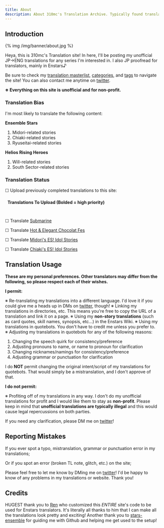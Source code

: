 ```yaml
---
title: About
description: About 310mc's Translation Archive. Typically found translating Enstars and Helios content.
---
```

<style>
@import url('https://fonts.googleapis.com/icon?family=Material+Icons+Round');
.tab-content {
    display: none;
    padding: 10px;
}
.tab-header {
    background: rgba(var(--storyColor-rgb), 0.1);
    font-weight: 700;
    border-radius: 5px;
    cursor: pointer;
    padding: 8px;
    display: flex;
    justify-content: space-between;
}
.tab-header:first-child:after {
    content: '\e5cf';
    display: inline-block;
    font-family: 'Material Icons Round';
    font-size: 1.5em;
    line-height: 1;
    transition: transform 0.4s ease;
}
.tab-header__open:first-child:after, .chapter-area>.mini-talk__open:after {
    transform: rotate(180deg);
}
</style>
## Introduction
{% img /img/banner/about.jpg %}

Heya, this is 310mc's Translation site! In here, I'll be posting my unofficial JP→ENG translations for any series I'm interested in. I also JP proofread for translators, mainly in Enstars♪

Be sure to check my [translation masterlist](/translations/), [categories](/categories/), and [tags](/tags/) to navigate the site! You can also contact me anytime on [twitter](https://twitter.com/310mc1).

**※ Everything on this site is unofficial and for non-profit.**

### Translation Bias

I'm most likely to translate the following content:

**Ensemble Stars**
1. Midori-related stories
2. Chiaki-related stories
3. Ryuseitai-related stories

**Helios Rising Heroes**
1. Will-related stories
2. South Sector-related stories

### Translation Status

☐ Upload previously completed translations to this site:
<div>
<div class="tab-header">Translations To Upload (Bolded = high priority)</div>
  <div class="tab-content">
    <div class="row">
        <div class="column">
          ☐ <b>Climax</b>
          <br>
          ☐ Aquarium
          <br>
          ☐ Sweet Halloween
          <br>
          ☐ School Festival 4
          <br>
          ☐ Orihime and Hikoboshi
          <br>
          ✓ <a href="/meteor_impact">Meteor Impact</a>
          <br>
          ☐ <b>Motor Show</b>
          <br>
          ✓ <a href="/comet_show">Comet Show</a>
          <br>
          ☐ Selfish Noble
          <br>
          ☐ A Game of Tag with Mama
          <br>
          ☐ Melancholic Club Activities
          <br>
          ☐ The Crimson's Pure Heart
          <br>
          ☐ Midori's Idol Story 1, 2, 3 - Making-100-Friends Project - Party Animal Invasion
          <br>
          ☐ Hajime's Idol Story 1
          <br>
          ☐ Chiaki's Idol Story 1
          <br>
          ☐ Hinata's Idol Story 1, 3
          <br>
          ✓ <a href="/do_the_norm">Do The Norm</a>
          <br>
          ☐ Colorful Autumn
          <br>
          ☐ Biblio
          <br>
          ☐ <b>Beasts</b>
          <br>
          ☐ Gang
          <br>
          ☐ Zodiac - Senpai Turned Into A Dog?!
          <br>
          ☐ Comic World
          <br>
          ☐ Buddy
          <br>
          ☐ Dollhouse
          <br>
          ☐ Always Hold a Heroic Heart
          <br>
          ☐ Dear me, Before I Became a Ninja
          <br>
          ☐ Something Dubious in the Library
          <br>
          ☐ Midori's Management Story - 1, 2, 3, 4
          <br>
          ☐ Chiaki's Management Story - 1, 2, 3, 4
          <br>
          ☐ Madara's Management Story - 2
          <br>
          ☐ Shinobu's Management Story - 2, 3
          <br>
          ☐ Mitsuru's Management Story - 1
          <br>
          ☐ Kuro's Management Story - 3
        </div>
    </div>
  </div>
</div>
<br>

☐ Translate [Submarine](https://ensemble-stars.fandom.com/wiki/Submarine)

☐ Translate [Hot & Elegant Chocolat Fes](https://ensemble-stars.fandom.com/wiki/Hot_%26_Elegant_Chocolat_Fes)

☐ Translate [Midori's ES! Idol Stories](https://ensemble-stars.fandom.com/wiki/Midori_Takamine/Sub_Story)

☐ Translate [Chiaki's ES! Idol Stories](https://ensemble-stars.fandom.com/wiki/Chiaki_Morisawa/Sub_Story)

## Translation Usage

**These are my personal preferences. Other translators may differ from the following, so please respect each of their wishes.**

**I permit:**

※ Re-translating my translations into a different language. I'd love it if you could give me a heads up in DMs on [twitter](https://twitter.com/310mc1), though!
※ Linking my translations in directories, etc. This means you're free to copy the URL of a translation and link it on a page.
※ Using my __non-story translations__ (such as card quotes, skill names, synopsis, etc...) in the Enstars Wiki.
※ Using my translations in quotebots. You don't have to credit me unless you prefer to.
※ Adjusting my translations in quotebots for any of the following reasons:
1. Changing the speech quirk for consistency/preference
2. Adjusting pronouns to name, or name to pronoun for clarification
3. Changing nicknames/namings for consistency/preference
4. Adjusting grammar or punctuation for clarification

I do **NOT** permit changing the original intent/script of my translations for quotebots. That would simply be a mistranslation, and I don't approve of that.

**I do not permit:**

※ Profiting off of my translations in any way. I don't do my unofficial translations for profit and I would like them to stay as **non-profit**. Please keep in mind that **unofficial translations are typically illegal** and this would cause legal repercussions on both parties.

If you need any clarification, please DM me on [twitter](https://twitter.com/310mc1)!

## Reporting Mistakes

If you ever spot a typo, mistranslation, grammar or punctuation error in my translations;

Or if you spot an error (broken TL note, glitch, etc.) on the site;

Please feel free to let me know by DMing me on [twitter](https://twitter.com/310mc1)! I'd be happy to know of any problems in my translations or website. Thank you!

## Credits

HUGEST thank you to [Ren](https://watatomo.github.io/tl/) who customized this *ENTIRE* site's code to be used for Enstars translators. It's literally all thanks to him that I can make all the translations look pretty and exciting! Another thank you to [stars-ensemble](https://stars-ensemble.tumblr.com/) for guiding me with Github and helping me get used to the setup!
